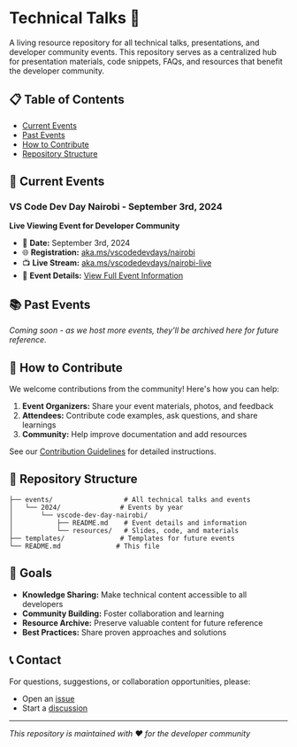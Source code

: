 # Technical Talks 🎤

A living resource repository for all technical talks, presentations, and developer community events. This repository serves as a centralized hub for presentation materials, code snippets, FAQs, and resources that benefit the developer community.

## 📋 Table of Contents

- [Current Events](#current-events)
- [Past Events](#past-events)
- [How to Contribute](#how-to-contribute)
- [Repository Structure](#repository-structure)

## 🎯 Current Events

### VS Code Dev Day Nairobi - September 3rd, 2024
**Live Viewing Event for Developer Community**

- 📅 **Date:** September 3rd, 2024
- 🌐 **Registration:** [aka.ms/vscodedevdays/nairobi](https://aka.ms/vscodedevdays/nairobi)
- 📺 **Live Stream:** [aka.ms/vscodedevdays/nairobi-live](https://aka.ms/vscodedevdays/nairobi-live)
- 📂 **Event Details:** [View Full Event Information](./events/2024/vscode-dev-day-nairobi/README.md)

## 📚 Past Events

*Coming soon - as we host more events, they'll be archived here for future reference.*

## 🤝 How to Contribute

We welcome contributions from the community! Here's how you can help:

1. **Event Organizers:** Share your event materials, photos, and feedback
2. **Attendees:** Contribute code examples, ask questions, and share learnings
3. **Community:** Help improve documentation and add resources

See our [Contribution Guidelines](./CONTRIBUTING.md) for detailed instructions.

## 📁 Repository Structure

```
├── events/                  # All technical talks and events
│   └── 2024/               # Events by year
│       └── vscode-dev-day-nairobi/
│           ├── README.md    # Event details and information
│           └── resources/   # Slides, code, and materials
├── templates/              # Templates for future events
└── README.md              # This file
```

## 🎯 Goals

- **Knowledge Sharing:** Make technical content accessible to all developers
- **Community Building:** Foster collaboration and learning
- **Resource Archive:** Preserve valuable content for future reference
- **Best Practices:** Share proven approaches and solutions

## 📞 Contact

For questions, suggestions, or collaboration opportunities, please:
- Open an [issue](../../issues)
- Start a [discussion](../../discussions)

---

*This repository is maintained with ❤️ for the developer community*
